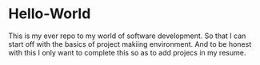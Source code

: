 # Hello-World
This is my ever repo to my world of software development. So that I can start off with the basics of project makiing environment.
And to be honest with this I only want to complete this so as to add projecs in my resume.
